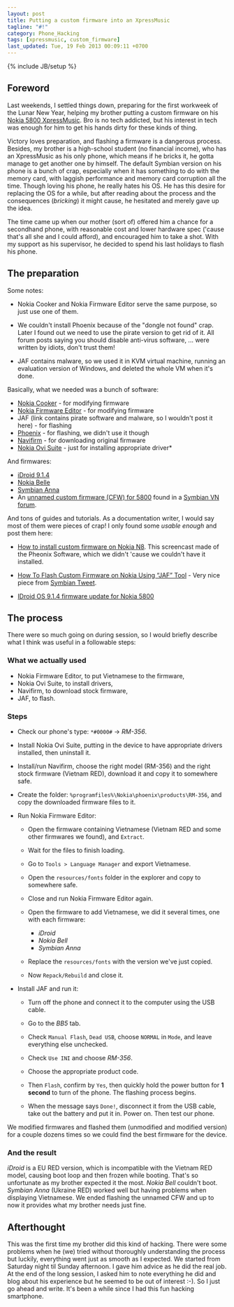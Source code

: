 ```yaml
---
layout: post
title: Putting a custom firmware into an XpressMusic
tagline: "#!"
category: Phone_Hacking
tags: [xpressmusic, custom_firmware]
last_updated: Tue, 19 Feb 2013 00:09:11 +0700
---
```

{% include JB/setup %}

## Foreword

Last weekends, I settled things down, preparing for the first workweek of the Lunar New Year, helping my brother putting a custom firmware on his [Nokia 5800 XpressMusic](http://en.wikipedia.org/wiki/Nokia_5800_XpressMusic).  Bro is no tech addicted, but his interest in tech was enough for him to get his hands dirty for these kinds of thing.

Victory loves preparation, and flashing a firmware is a dangerous process.  Besides, my brother is a high-school student (no financial income), who has an XpressMusic as his only phone, which means if he bricks it, he gotta manage to get another one by himself.  The default Symbian version on his phone is a bunch of crap, especially when it has something to do with the memory card, with laggish performance and memory card corruption all the time.  Though loving his phone, he really hates his OS.  He has this desire for replacing the OS for a while, but after reading about the process and the consequences (*bricking*) it might cause, he hesitated and merely gave up the idea.

The time came up when our mother (sort of) offered him a chance for a secondhand phone, with reasonable cost and lower hardware spec ('cause that's all she and I could afford), and encouraged him to take a shot.  With my support as his supervisor, he decided to spend his last holidays to flash his phone.

## The preparation

Some notes:

* Nokia Cooker and Nokia Firmware Editor serve the same purpose, so just use one of them.

* We couldn't install Phoenix because of the "dongle not found" crap.  Later I found out we need to use the pirate version to get rid of it.  All forum posts saying you should disable anti-virus software, ... were written by idiots, don't trust them!

* JAF contains malware, so we used it in KVM virtual machine, running an evaluation version of Windows, and deleted the whole VM when it's done.

Basically, what we needed was a bunch of software:

* [Nokia Cooker](http://www.symbian-toys.com/nokiacooker.aspx) - for modifying firmware
* [Nokia Firmware Editor](http://www.nokiabreak.com/download-nokia-firmware-editor-v0-3.html) - for modifying firmware
* JAF (link contains pirate software and malware, so I wouldn't post it here) - for flashing
* [Phoenix](http://www.cpkb.org/wiki/Nokia_Phoenix_Service_Software) - for flashing, we didn't use it though
* [Navifirm](http://www.symbian-toys.com/navifirm.aspx) - for downloading original firmware
* [Nokia Ovi Suite](http://www.comms.ovi.com/m/p/ovi/suite/index_my_my.html) - just for installing appropriate driver*

And firmwares:

* [iDroid 9.1.4](http://www.symbiantweet.com/idroid-custom-firmware-for-nokia-5800-updated-to-v9-1-4)
* [Nokia Belle](http://www.symbiantweet.com/nokia-belle-custom-firmware-for-nokia-5800)
* [Symbian Anna](http://www.symbiantweet.com/symbian-anna-custom-firmware-v7-5-for-nokia-5800)
* An [unnamed custom firmware (CFW) for 5800](http://symbianvn.net/showthread.php?t=19057) found in a [Symbian VN forum](http://symbianvn.net/).

And tons of guides and tutorials.  As a documentation writer, I would say most of them were pieces of crap!  I only found some *usable enough* and post them here:

* [How to install custom firmware on Nokia N8](http://www.symbiantweet.com/video-tutorial-how-to-install-custom-firmware-on-nokia-n8).  This screencast made of the Pheonix Software, which we didn't 'cause we couldn't have it installed.

* [How To Flash Custom Firmware on Nokia Using “JAF” Tool](http://www.symbiantweet.com/how-to-flash-symbian-custom-firmware-on-nokia-using-jaf-tool) - Very nice piece from [Symbian Tweet](http://www.symbiantweet.com).

* [IDroid OS 9.1.4 firmware update for Nokia 5800](http://www.imserba.com/forum/idroid-os-9-1-4-firmware-update-nokia-5800-a-t204158/)

## The process

There were so much going on during session, so I would briefly describe what I think was useful in a followable steps:

### What we actually used

* Nokia Firmware Editor, to put Vietnamese to the firmware,
* Nokia Ovi Suite, to install drivers,
* Navifirm, to download stock firmware,
* JAF, to flash.

### Steps

* Check our phone's type: `*#0000#` -> *RM-356*.

* Install Nokia Ovi Suite, putting in the device to have appropriate drivers installed, then uninstall it.

* Install/run Navifirm, choose the right model (RM-356) and the right stock firmware (Vietnam RED), download it and copy it to somewhere safe.

* Create the folder: `%programfiles%\Nokia\phoenix\products\RM-356`, and copy the downloaded firmware files to it.

* Run Nokia Firmware Editor:

  - Open the firmware containing Vietnamese (Vietnam RED and some other firmwares we found), and `Extract`.

  - Wait for the files to finish loading.

  - Go to `Tools > Language Manager` and export Vietnamese.

  - Open the `resources/fonts` folder in the explorer and copy to somewhere safe.

  - Close and run Nokia Firmware Editor again.

  - Open the firmware to add Vietnamese, we did it several times, one with each firmware:

    + *iDroid*
    + *Nokia Bell*
    + *Symbian Anna*

  - Replace the `resources/fonts` with the version we've just copied.

  - Now `Repack/Rebuild` and close it.

* Install JAF and run it:

  - Turn off the phone and connect it to the computer using the USB cable.

  - Go to the *BB5* tab.

  - Check `Manual Flash`, `Dead USB`, choose `NORMAL` in `Mode`, and leave everything else unchecked.

  - Check `Use INI` and choose *RM-356*.

  - Choose the appropriate product code.

  - Then `Flash`, confirm by `Yes`, then quickly hold the power button for **1 second** to turn of the phone.  The flashing process begins.

  - When the message says `Done!`, disconnect it from the USB cable, take out the battery and put it in.  Power on.  Then test our phone.

We modified firmwares and flashed them (unmodified and modified version) for a couple dozens times so we could find the best firmware for the device.

### And the result

*iDroid* is a EU RED version, which is incompatible with the Vietnam RED model, causing boot loop and then frozen while booting.  That's so unfortunate as my brother expected it the most.  *Nokia Bell* couldn't boot.  *Symbian Anna* (Ukraine RED) worked well but having problems when displaying Vietnamese.  We ended flashing the unnamed CFW and up to now it provides what my brother needs just fine.

## Afterthought

This was the first time my brother did this kind of hacking.  There were some problems when he (we) tried without thoroughly understanding the process but luckily, everything went just as smooth as I expected.  We started from Saturday night til Sunday afternoon.  I gave him advice as he did the real job.  At the end of the long session, I asked him to note everything he did and blog about his experience but he seemed to be out of interest :-).  So I just go ahead and write.  It's been a while since I had this fun hacking smartphone.

